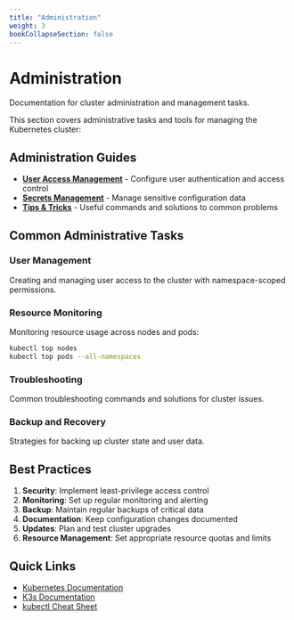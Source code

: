 ```yaml
---
title: "Administration"
weight: 3
bookCollapseSection: false
---
```


# Administration

Documentation for cluster administration and management tasks.

This section covers administrative tasks and tools for managing the Kubernetes cluster:

## Administration Guides

- [**User Access Management**](users) - Configure user authentication and access control
- [**Secrets Management**](secrets) - Manage sensitive configuration data
- [**Tips & Tricks**](tips-tricks) - Useful commands and solutions to common problems

## Common Administrative Tasks

### User Management

Creating and managing user access to the cluster with namespace-scoped permissions.

### Resource Monitoring

Monitoring resource usage across nodes and pods:

```bash
kubectl top nodes
kubectl top pods --all-namespaces
```

### Troubleshooting

Common troubleshooting commands and solutions for cluster issues.

### Backup and Recovery

Strategies for backing up cluster state and user data.

## Best Practices

1. **Security**: Implement least-privilege access control
2. **Monitoring**: Set up regular monitoring and alerting
3. **Backup**: Maintain regular backups of critical data
4. **Documentation**: Keep configuration changes documented
5. **Updates**: Plan and test cluster upgrades
6. **Resource Management**: Set appropriate resource quotas and limits

## Quick Links

- [Kubernetes Documentation](https://kubernetes.io/docs/)
- [K3s Documentation](https://docs.k3s.io/)
- [kubectl Cheat Sheet](https://kubernetes.io/docs/reference/kubectl/cheatsheet/)
